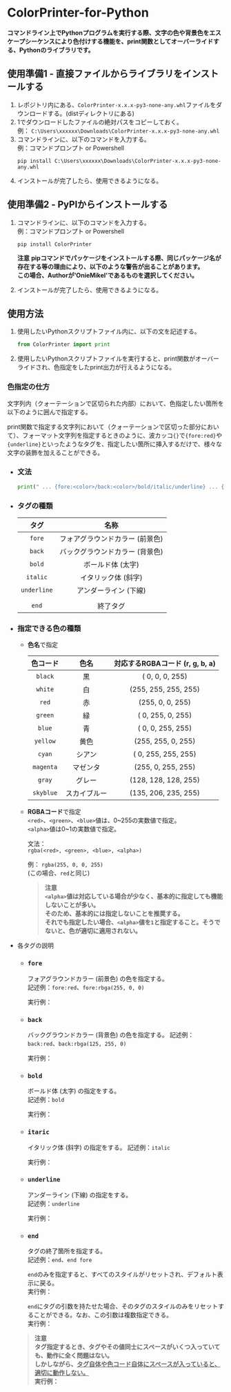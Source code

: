 # ColorPrinter-for-Python  
  
**コマンドライン上でPythonプログラムを実行する際、文字の色や背景色をエスケープシーケンスにより色付けする機能を、print関数としてオーバーライドする、Pythonのライブラリです。**  

## 使用準備1 - 直接ファイルからライブラリをインストールする  
1. レポジトリ内にある、`ColorPrinter-x.x.x-py3-none-any.whl`ファイルをダウンロードする。(distディレクトリにある)    
2. 1でダウンロードしたファイルの絶対パスをコピーしておく。  
   例：
   `C:\Users\xxxxxx\Downloads\ColorPrinter-x.x.x-py3-none-any.whl`    
4. コマンドラインに、以下のコマンドを入力する。  
   例：コマンドプロンプト or Powershell
   ```bacth
   pip install C:\Users\xxxxxx\Downloads\ColorPrinter-x.x.x-py3-none-any.whl
   ```    
5. インストールが完了したら、使用できるようになる。  
  
## 使用準備2 - PyPlからインストールする    
1. コマンドラインに、以下のコマンドを入力する。  
   例：コマンドプロンプト or Powershell
   ```batch
   pip install ColorPrinter
   ```
     
   **注意**
   **pipコマンドでパッケージをインストールする際、同じパッケージ名が存在する等の理由により、以下のような警告が出ることがあります。**  
   **この場合、Authorが'OnieMikel'であるものを選択してください。**

2. インストールが完了したら、使用できるようになる。
  
  

## 使用方法  
1. 使用したいPythonスクリプトファイル内に、以下の文を記述する。  
   ```python
   from ColorPrinter import print
   ```
2. 使用したいPythonスクリプトファイルを実行すると、print関数がオーバーライドされ、色指定をしたprint出力が行えるようになる。  
  
  
### 色指定の仕方  
文字列内（クォーテーションで区切られた内部）において、色指定したい箇所を以下のように囲んで指定する。  
  
print関数で指定する文字列において（クォーテーションで区切った部分において）、フォーマット文字列を指定するときのように、波カッコ`{}`で`{fore:red}`や`{underline}`といったようなタグを、指定したい箇所に挿入するだけで、様々な文字の装飾を加えることができる。  
  
+ ### 文法  
   ```python
   print(" ... {fore:<color>/back:<color>/bold/italic/underline} ... {...} ... {end (fore/back/bold/italic/underline) ...} ... {...}")
   ```  
+ ### タグの種類  
  
   | タグ        | 名称                          | 
   | :---------: | :--------------------------: | 
   | `fore`      | フォアグラウンドカラー (前景色) | 
   | `back`      | バックグラウンドカラー (背景色) | 
   | `bold`      | ボールド体 (太字)              | 
   | `italic`    | イタリック体 (斜字)            | 
   | `underline` | アンダーライン (下線)          |
   |             |                              |
   | `end`       | 終了タグ                      |  

+ ### 指定できる色の種類  
   + **色名**で指定  

      | 色コード   | 色名         | 対応するRGBAコード (r, g, b, a) | 
      | :-------: | :----------: | :-----------------------------: | 
      | `black`   | 黒           | (  0,   0,   0, 255)            | 
      | `white`   | 白           | (255, 255, 255, 255)            | 
      | `red`     | 赤           | (255,   0,   0, 255)            | 
      | `green`   | 緑           | (  0, 255,   0, 255)            | 
      | `blue`    | 青           | (  0,   0, 255, 255)            | 
      | `yellow`  | 黄色         | (255, 255,   0, 255)            | 
      | `cyan`    | シアン       | (  0, 255, 255, 255)            | 
      | `magenta` | マゼンタ     | (255,   0, 255, 255)            | 
      | `gray`    | グレー       | (128, 128, 128, 255)            | 
      | `skyblue` | スカイブルー | (135, 206, 235, 255)            |  
     
   + **RGBAコード**で指定  
      `<red>`、`<green>`、`<blue>`値は、0~255の実数値で指定。  
      `<alpha>`値は0~1の実数値で指定。  
        
      文法：  
      `rgba(<red>, <green>, <blue>, <alpha>)`  
        
      例：
      `rgba(255, 0, 0, 255)`  
      (この場合、`red`と同じ)  
        
      >**注意**  
      **`<alpha>`値は対応している場合が少なく、基本的に指定しても機能しないことが多い。<br>そのため、基本的には指定しないことを推奨する。<br>それでも指定したい場合、`<alpha>`値を`1`と指定すること。そうでないと、色が適切に適用されない。**

+ 各タグの説明  
   + ### `fore`  
      フォアグラウンドカラー (前景色) の色を指定する。  
      記述例：`fore:red`、`fore:rbga(255, 0, 0)`  
         
      実行例：  

   + ### `back`
      バックグラウンドカラー (背景色) の色を指定する。
      記述例：`back:red`、`back:rbga(125, 255, 0)`  
         
      実行例：

   + ### `bold`  
      ボールド体 (太字) の指定をする。  
      記述例：`bold`  
         
      実行例：  

   + ### `itaric`  
      イタリック体 (斜字) の指定をする。
      記述例：`italic` 
         
      実行例：  
      
   + ### `underline`  
      アンダーライン (下線) の指定をする。  
      記述例：`underline`  
         
      実行例：  

   + ### `end`
      タグの終了箇所を指定する。  
      記述例：`end`、`end fore`  
         
      `end`のみを指定すると、すべてのスタイルがリセットされ、デフォルト表示に戻る。  
      実行例：

      `end`にタグの引数を持たせた場合、そのタグのスタイルのみをリセットすることができる。なお、この引数は複数指定できる。  
      実行例：  
           
         

   >**注意<br>タグ指定するとき、タグやその値同士にスペースがいくつ入っていても、動作に全く問題はない。<br>しかしながら、<ins>タグ自体や色コード自体にスペースが入っていると、適切に動作しない。</ins>**  
   **実行例：**


   

